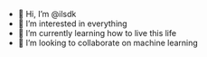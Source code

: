 - 👋 Hi, I’m @ilsdk
- 👀 I’m interested in everything 
- 🌱 I’m currently learning how to live this life 
- 💞️ I’m looking to collaborate on machine learning 


<!---
ilsdk/ilsdk is a ✨ special ✨ repository because its `README.md` (this file) appears on your GitHub profile.
You can click the Preview link to take a look at your changes.
--->
